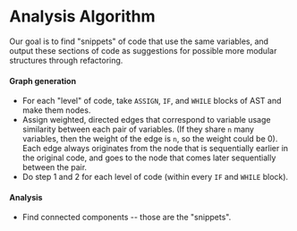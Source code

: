 # Analysis Algorithm

Our goal is to find "snippets" of code that use the same variables, and output these sections of code as suggestions for possible more modular structures through refactoring.

#### Graph generation

* For each "level" of code, take `ASSIGN`, `IF`, and `WHILE` blocks of AST and make them nodes. 
* Assign weighted, directed edges that correspond to variable usage similarity between each pair of variables. (If they share `n` many variables, then the weight of the edge is `n`, so the weight could be 0). Each edge always originates from the node that is sequentially earlier in the original code, and goes to the node that comes later sequentially between the pair.
* Do step 1 and 2 for each level of code (within every `IF` and `WHILE` block).


#### Analysis

* Find connected components -- those are the "snippets".

